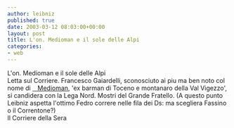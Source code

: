 ```yaml
---
author: leibniz
published: true
date: 2003-03-12 08:03:00+00:00
layout: post
title: L'on. Medioman e il sole delle Alpi 
categories:
- web
---
```


L'on. Medioman e il sole delle Alpi  
 Letta sul Corriere. Francesco Gaiardelli, sconosciuto ai piu ma ben noto col nome di  [   Medioman][1], 'ex barman di Toceno e montanaro della Val Vigezzo', si candidera con la Lega Nord. Mostri del Grande Fratello. (A questo punto Leibniz aspetta l'ottimo Fedro correre nelle fila dei Ds: ma scegliera Fassino o il Correntone?)  
Il Corriere della Sera

[1]:	http://www.corriere.it/edicola/index.jsp?path=POLITICA&doc=MEDIOM